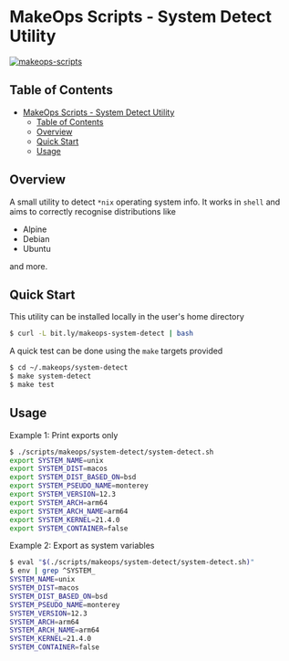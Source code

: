 # MakeOps Scripts - System Detect Utility

[![makeops-scripts](https://circleci.com/gh/makeops-scripts/system-detect.svg?style=svg)](https://app.circleci.com/pipelines/github/makeops-scripts/system-detect)

## Table of Contents

- [MakeOps Scripts - System Detect Utility](#makeops-scripts---system-detect-utility)
  - [Table of Contents](#table-of-contents)
  - [Overview](#overview)
  - [Quick Start](#quick-start)
  - [Usage](#usage)

## Overview

A small utility to detect `*nix` operating system info. It works in `shell` and aims to correctly recognise distributions like

- Alpine
- Debian
- Ubuntu

and more.

## Quick Start

This utility can be installed locally in the user's home directory

```bash
$ curl -L bit.ly/makeops-system-detect | bash
```

A quick test can be done using the `make` targets provided

```bash
$ cd ~/.makeops/system-detect
$ make system-detect
$ make test
```

## Usage

Example 1: Print exports only

```bash
$ ./scripts/makeops/system-detect/system-detect.sh
export SYSTEM_NAME=unix
export SYSTEM_DIST=macos
export SYSTEM_DIST_BASED_ON=bsd
export SYSTEM_PSEUDO_NAME=monterey
export SYSTEM_VERSION=12.3
export SYSTEM_ARCH=arm64
export SYSTEM_ARCH_NAME=arm64
export SYSTEM_KERNEL=21.4.0
export SYSTEM_CONTAINER=false
```

Example 2: Export as system variables

```bash
$ eval "$(./scripts/makeops/system-detect/system-detect.sh)"
$ env | grep ^SYSTEM_
SYSTEM_NAME=unix
SYSTEM_DIST=macos
SYSTEM_DIST_BASED_ON=bsd
SYSTEM_PSEUDO_NAME=monterey
SYSTEM_VERSION=12.3
SYSTEM_ARCH=arm64
SYSTEM_ARCH_NAME=arm64
SYSTEM_KERNEL=21.4.0
SYSTEM_CONTAINER=false
```
